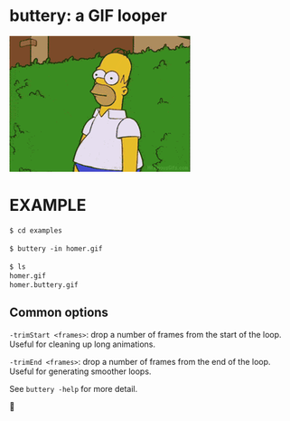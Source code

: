 # buttery: a GIF looper

![examples/homer.buttery.gif](examples/homer.buttery.gif)

# EXAMPLE

```console
$ cd examples

$ buttery -in homer.gif

$ ls
homer.gif
homer.buttery.gif
```

## Common options

`-trimStart <frames>`: drop a number of frames from the start of the loop. Useful for cleaning up long animations.

`-trimEnd <frames>`: drop a number of frames from the end of the loop. Useful for generating smoother loops.

See `buttery -help` for more detail.

🧈
